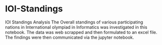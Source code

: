 # IOI-Standings
IOI Standings Analysis
The Overall standings of various participating nations in International olympiad in Informatics was investigated in this notebook. 
The data was web scrapped and then formulated to an excel file. The findings were then communicated via the jupyter notebook.
